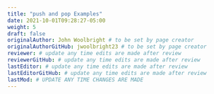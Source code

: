```yaml
---
title: "push and pop Examples"
date: 2021-10-01T09:28:27-05:00
weight: 5
draft: false
originalAuthor: John Woolbright # to be set by page creator
originalAuthorGitHub: jwoolbright23 # to be set by page creator
reviewer: # update any time edits are made after review
reviewerGitHub: # update any time edits are made after review
lastEditor: # update any time edits are made after review
lastEditorGitHub: # update any time edits are made after review
lastMod: # UPDATE ANY TIME CHANGES ARE MADE
---
```

